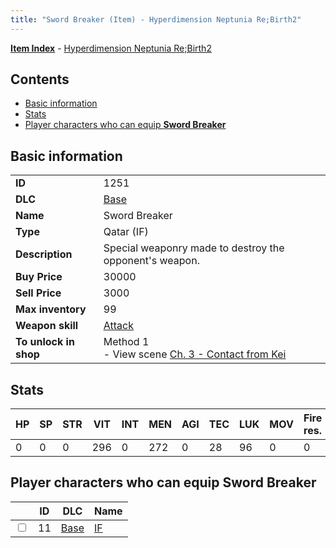 ```yaml
---
title: "Sword Breaker (Item) - Hyperdimension Neptunia Re;Birth2"
---
```


[**Item Index**](/neptunia/rb2/item/index.html) - [Hyperdimension Neptunia Re;Birth2](/neptunia/rb2)

## Contents

- [Basic information](#basic-information)
- [Stats](#stats)
- [Player characters who can equip **Sword Breaker**](#player-characters-who-can-equip-sword-breaker)

## Basic information

|   |   |
| -- | -- |
| **ID** | 1251 |
| **DLC** | [Base](/neptunia/rb2/dlc/0-base.html) |
| **Name** | Sword Breaker |
| **Type** | Qatar (IF) |
| **Description** | Special weaponry made to destroy the opponent's weapon. |
| **Buy Price** | 30000 |
| **Sell Price** | 3000 |
| **Max inventory** | 99 |
| **Weapon skill** | [Attack](/neptunia/rb2/skill/0-1701-attack.html) |
| **To unlock in shop** | Method 1<br />- View scene [Ch. 3 - Contact from Kei](/neptunia/rb2/scene/0-269-ch-3-contact-from-kei.html) |

## Stats

| HP | SP | STR | VIT | INT | MEN | AGI | TEC | LUK | MOV | Fire res. | Ice res. | Wind res. | Lightning res. |
| -- | -- | --- | --- | --- | --- | --- | --- | --- | --- | --------- | -------- | --------- | -------------- |
| 0 | 0 | 0 | 296 | 0 | 272 | 0 | 28 | 96 | 0 | 0 | 0 | 0 | 0 |

## Player characters who can equip **Sword Breaker**

|    | ID | DLC | Name |
| -- | -- | --- | ---- |
| <input type="checkbox" id="rb2-player-0-11" class="trackbox" /> | 11 | [Base](/neptunia/rb2/dlc/0-base.html) | [IF](/neptunia/rb2/player/0-11-if.html) |